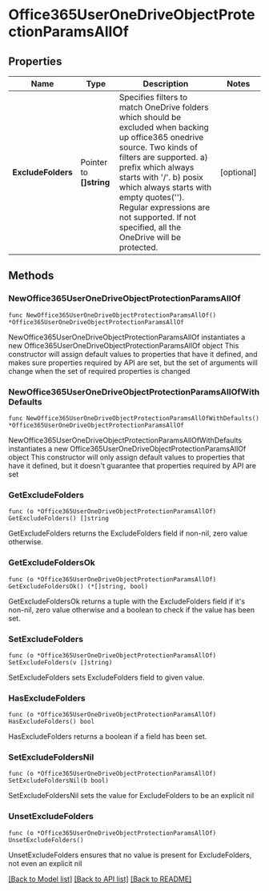 # Office365UserOneDriveObjectProtectionParamsAllOf

## Properties

Name | Type | Description | Notes
------------ | ------------- | ------------- | -------------
**ExcludeFolders** | Pointer to **[]string** | Specifies filters to match OneDrive folders which should be excluded when backing up office365 onedrive source. Two kinds of filters are supported. a) prefix which always starts with &#39;/&#39;. b) posix which always starts with empty quotes(&#39;&#39;). Regular expressions are not supported. If not specified, all the OneDrive will be protected. | [optional] 

## Methods

### NewOffice365UserOneDriveObjectProtectionParamsAllOf

`func NewOffice365UserOneDriveObjectProtectionParamsAllOf() *Office365UserOneDriveObjectProtectionParamsAllOf`

NewOffice365UserOneDriveObjectProtectionParamsAllOf instantiates a new Office365UserOneDriveObjectProtectionParamsAllOf object
This constructor will assign default values to properties that have it defined,
and makes sure properties required by API are set, but the set of arguments
will change when the set of required properties is changed

### NewOffice365UserOneDriveObjectProtectionParamsAllOfWithDefaults

`func NewOffice365UserOneDriveObjectProtectionParamsAllOfWithDefaults() *Office365UserOneDriveObjectProtectionParamsAllOf`

NewOffice365UserOneDriveObjectProtectionParamsAllOfWithDefaults instantiates a new Office365UserOneDriveObjectProtectionParamsAllOf object
This constructor will only assign default values to properties that have it defined,
but it doesn't guarantee that properties required by API are set

### GetExcludeFolders

`func (o *Office365UserOneDriveObjectProtectionParamsAllOf) GetExcludeFolders() []string`

GetExcludeFolders returns the ExcludeFolders field if non-nil, zero value otherwise.

### GetExcludeFoldersOk

`func (o *Office365UserOneDriveObjectProtectionParamsAllOf) GetExcludeFoldersOk() (*[]string, bool)`

GetExcludeFoldersOk returns a tuple with the ExcludeFolders field if it's non-nil, zero value otherwise
and a boolean to check if the value has been set.

### SetExcludeFolders

`func (o *Office365UserOneDriveObjectProtectionParamsAllOf) SetExcludeFolders(v []string)`

SetExcludeFolders sets ExcludeFolders field to given value.

### HasExcludeFolders

`func (o *Office365UserOneDriveObjectProtectionParamsAllOf) HasExcludeFolders() bool`

HasExcludeFolders returns a boolean if a field has been set.

### SetExcludeFoldersNil

`func (o *Office365UserOneDriveObjectProtectionParamsAllOf) SetExcludeFoldersNil(b bool)`

 SetExcludeFoldersNil sets the value for ExcludeFolders to be an explicit nil

### UnsetExcludeFolders
`func (o *Office365UserOneDriveObjectProtectionParamsAllOf) UnsetExcludeFolders()`

UnsetExcludeFolders ensures that no value is present for ExcludeFolders, not even an explicit nil

[[Back to Model list]](../README.md#documentation-for-models) [[Back to API list]](../README.md#documentation-for-api-endpoints) [[Back to README]](../README.md)


